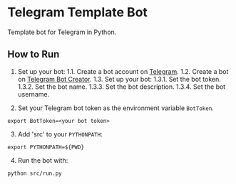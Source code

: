 # Telegram Template Bot

Template bot for Telegram in Python.

## How to Run
1. Set up your bot:
    1.1. Create a bot account on [Telegram](https://telegram.org/).
    1.2. Create a bot on [Telegram Bot Creator](https://t.me/botfather).
    1.3. Set up your bot:
        1.3.1. Set the bot token.
        1.3.2. Set the bot name.
        1.3.3. Set the bot description.
        1.3.4. Set the bot username.

2. Set your Telegram bot token as the environment variable `BotToken`.
```
export BotToken=<your bot token>
```

3. Add 'src' to your `PYTHONPATH`:
```
export PYTHONPATH=${PWD}
```

4. Run the bot with:
```
python src/run.py
```